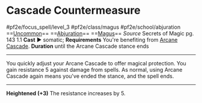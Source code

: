 # Cascade Countermeasure
#pf2e/focus_spell/level_3 #pf2e/class/magus #pf2e/school/abjuration 
==[Uncommon](../../../../../TTRPGShare-Pathfinder-2E-Vault/rules/traits/uncommon.md)== ==[Abjuration](../../../../../TTRPGShare-Pathfinder-2E-Vault/rules/traits/abjuration.md)== ==[Magus](../../../Traits/Magus.md)==
*Source* Secrets of Magic pg. 143 1.1
**Cast** ► somatic; **Requirements** You're benefiting from [Arcane Cascade](Arcane%20Cascade).
**Duration** until the Arcane Cascade stance ends

---
You quickly adjust your Arcane Cascade to offer magical protection. You gain resistance 5 against damage from spells. As normal, using Arcane Cascade again means you've ended the stance, and the spell ends.

<hr>

**Heightened (+3)** The resistance increases by 5.